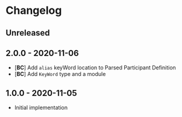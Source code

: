 # Changelog

<!-- There is always Unreleased section on the top. Subsections (Add, Changed, Fix, Removed) should be Add as needed. -->
## Unreleased

## 2.0.0 - 2020-11-06
- [**BC**] Add `alias` keyWord location to Parsed Participant Definition
- [**BC**] Add `KeyWord` type and a module

## 1.0.0 - 2020-11-05
- Initial implementation
